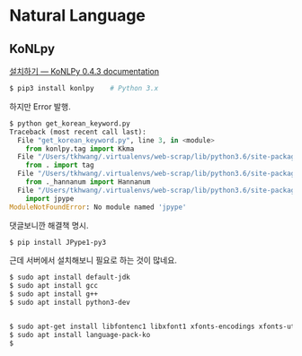 # Natural Language 

## KoNLpy 

[설치하기 — KoNLPy 0.4.3 documentation](http://konlpy.org/ko/v0.4.3/install/)

```bash
$ pip3 install konlpy    # Python 3.x

```

하지만 Error 발행.

```python
$ python get_korean_keyword.py
Traceback (most recent call last):
  File "get_korean_keyword.py", line 3, in <module>
    from konlpy.tag import Kkma
  File "/Users/tkhwang/.virtualenvs/web-scrap/lib/python3.6/site-packages/konlpy/__init__.py", line 15, in <module>
    from . import tag
  File "/Users/tkhwang/.virtualenvs/web-scrap/lib/python3.6/site-packages/konlpy/tag/__init__.py", line 4, in <module>
    from ._hannanum import Hannanum
  File "/Users/tkhwang/.virtualenvs/web-scrap/lib/python3.6/site-packages/konlpy/tag/_hannanum.py", line 7, in <module>
    import jpype
ModuleNotFoundError: No module named 'jpype'
```

댓글보니깐 해결책 명시.

```bash
$ pip install JPype1-py3
```

근데 서버에서 설치해보니 필요로 하는 것이 많네요.

```bash
$ sudo apt install default-jdk
$ sudo apt install gcc
$ sudo apt install g++
$ sudo apt install python3-dev


$ sudo apt-get install libfontenc1 libxfont1 xfonts-encodings xfonts-utils xfonts-base xfonts-75dpi
$ sudo apt install language-pack-ko
$ 
```
